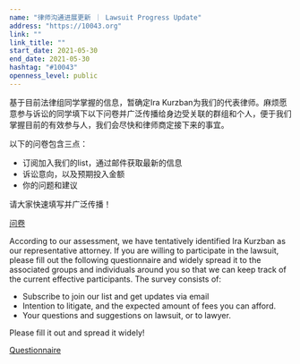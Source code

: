 ```yaml
---
name: "律师沟通进展更新 ｜ Lawsuit Progress Update"
address: "https://10043.org"
link: ""
link_title: ""
start_date: 2021-05-30
end_date: 2021-05-30
hashtag: "#10043"
openness_level: public
---
```

基于目前法律组同学掌握的信息，暂确定Ira Kurzban为我们的代表律师。麻烦愿意参与诉讼的同学填下以下问卷并广泛传播给身边受关联的群组和个人，便于我们掌握目前的有效参与人，我们会尽快和律师商定接下来的事宜。

以下的问卷包含三点：
- 订阅加入我们的list，通过邮件获取最新的信息
- 诉讼意向，以及预期投入金额
- 你的问题和建议 

请大家快速填写并广泛传播！

[问卷](https://wj.qq.com/s2/8522070/6e50/)

According to our assessment, we have tentatively identified Ira Kurzban as our representative attorney. If you are willing to participate in the lawsuit, please fill out the following questionnaire and widely spread it to the associated groups and individuals around you so that we can keep track of the current effective participants. The survey consists of:
- Subscribe to join our list and get updates via email
- Intention to litigate, and the expected amount of fees you can afford.
- Your questions and suggestions on lawsuit, or to lawyer.

Please fill it out and spread it widely!

[Questionnaire](https://wj.qq.com/s2/8522070/6e50/)